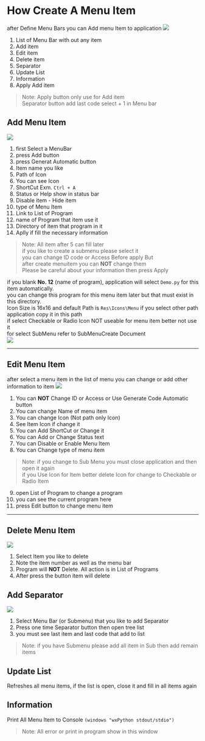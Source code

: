 How Create A Menu Item
======================
after Define Menu Bars you can Add menu Item to application
![](images/amni1-1.jpg)

1. List of Menu Bar with out any item
2. Add item 
3. Edit item
4. Delete item
5. Separator
6. Update List
7. Information
8. Apply Add item

> Note:
> Apply button only use for Add item  
> Separator button add last code select + 1 in Menu bar

Add Menu Item
--------

![](images/amni2-1.jpg)

1. first Select a MenuBar
2. press Add button
3. press Generat Automatic button 
4. Item name you like 
5. Path of Icon
6. You can see Icon
7. ShortCut Exm. ``Ctrl + A``
8. Status or Help show in status bar
9. Disable item - Hide item
10. type of Menu Item
11. Link to List of Program 
12. name of Program that item use it
13. Directory of item that program in it
14. Aplly if fill the necessary information

> Note: All item after 5 can fill later   
> if you like to create a submenu please select it  
> you can change ID code or Access Before apply But   
> after create menuitem you can **NOT** change them  
> Please be careful about your information then press Apply

if you blank **No. 12** (name of program), application will select ``Demo.py`` for this item automatically.    
you can change this program for this menu item later but that must exist in this directory.  
Icon Size is 16x16 and default Path is ``Res\Icons\Menu`` if you select other path application copy it in this path  
if select Checkable or Radio Icon NOT useable for menu item better not use it    
for select SubMenu refer to SubMenuCreate Document  
![](images/amni3.jpg)

--------------------------------------------------------------------------------------------

Edit Menu Item
--------------
after select a menu item in the list of menu you can change or add other information to item
![](images/emni4-1.jpg)

1. You can **NOT** Change ID or Access or Use Generate Code Automatic button
2. You can change Name of menu item
3. You can change Icon (Not path only Icon)
4. See Item Icon if change it
5. You can Add ShortCut or Change it
6. You can Add or Change Status text
7. You can Disable or Enable Menu Item 
8. You can Change type of menu item
  > Note: if you change to Sub Menu you must close application and then open it again  
> if you Use Icon for Item better delete Icon for change to Checkable or Radio Item 
9. open List of Program to change a program
10. you can see the current program here
11. press Edit button to change menu item  

------------------------------------------------------------------------------------------------

Delete Menu Item
----------------
![](images/dmni5-1.jpg)

1. Select Item you like to delete
2. Note the item number as well as the menu bar
3. Program will **NOT** Delete. All action is in List of Programs 
4. After press the button item will delete

Add Separator
-------------
![](images/sprt6-1.jpg)

1. Select Menu Bar (or Submenu) that you like to add Separator
2. Press one time Separator button then open tree list
3. you must see last item and last code that add to list

> Note: if you have Submenu please add all item in Sub then add remain items  


Update List
-----------
Refreshes all menu items, if the list is open, close it and fill in all items again

Information
-----------
Print All Menu Item to Console ```(windows "wxPython stdout/stdio")```
> Note: All error or print in program show in this window


